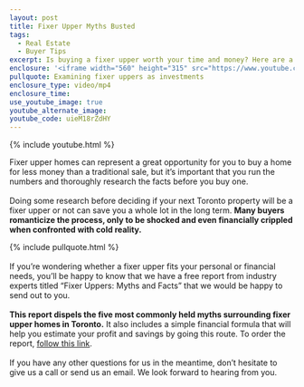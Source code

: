 ```yaml
---
layout: post
title: Fixer Upper Myths Busted
tags:
  - Real Estate
  - Buyer Tips
excerpt: Is buying a fixer upper worth your time and money? Here are a few ways to figure that out.
enclosure: '<iframe width="560" height="315" src="https://www.youtube.com/embed/FySGb9LaQwk?rel=0&amp;showinfo=0" frameborder="0" allowfullscreen></iframe>'
pullquote: Examining fixer uppers as investments
enclosure_type: video/mp4
enclosure_time:
use_youtube_image: true
youtube_alternate_image:
youtube_code: uieM18rZdHY
---
```



{% include youtube.html %}

Fixer upper homes can represent a great opportunity for you to buy a home for less money than a traditional sale, but it’s important that you run the numbers and thoroughly research the facts before you buy one.
<br>&nbsp;
<br>Doing some research before deciding if your next Toronto property will be a fixer upper or not can save you a whole lot in the long term. **Many buyers romanticize the process, only to be shocked and even financially crippled when confronted with cold reality.**

{% include pullquote.html %}
<br>&nbsp;
<br>If you’re wondering whether a fixer upper fits your personal or financial needs, you’ll be happy to know that we have a free report from industry experts titled “Fixer Uppers: Myths and Facts” that we would be happy to send out to you.&nbsp;
<br>&nbsp;
<br>**This report dispels the five most commonly held myths surrounding fixer upper homes in Toronto.** It also includes a simple financial formula that will help you estimate your profit and savings by going this route. To order the report, [follow this link](http://www.greatertorontogroup.com/info/fixer-uppers-myths-and-facts).
<br>&nbsp;
<br>If you have any other questions for us in the meantime, don’t hesitate to give us a call or send us an email. We look forward to hearing from you.